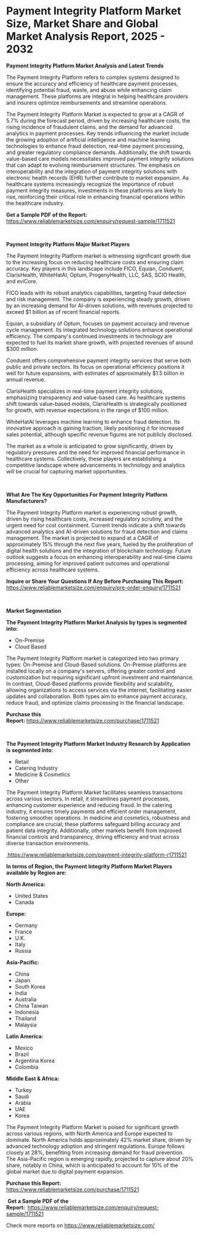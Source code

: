 <p><h1>Payment Integrity Platform Market Size, Market Share and Global Market Analysis Report, 2025 - 2032</h1></p><p><strong>Payment Integrity Platform Market Analysis and Latest Trends</strong></p>
<p><p>The Payment Integrity Platform refers to complex systems designed to ensure the accuracy and efficiency of healthcare payment processes, identifying potential fraud, waste, and abuse while enhancing claim management. These platforms are integral in helping healthcare providers and insurers optimize reimbursements and streamline operations. </p><p>The Payment Integrity Platform Market is expected to grow at a CAGR of 5.7% during the forecast period, driven by increasing healthcare costs, the rising incidence of fraudulent claims, and the demand for advanced analytics in payment processes. Key trends influencing the market include the growing adoption of artificial intelligence and machine learning technologies to enhance fraud detection, real-time payment processing, and greater regulatory compliance demands. Additionally, the shift towards value-based care models necessitates improved payment integrity solutions that can adapt to evolving reimbursement structures. The emphasis on interoperability and the integration of payment integrity solutions with electronic health records (EHR) further contribute to market expansion. As healthcare systems increasingly recognize the importance of robust payment integrity measures, investments in these platforms are likely to rise, reinforcing their critical role in enhancing financial operations within the healthcare industry.</p></p>
<p><strong>Get a Sample PDF of the Report:&nbsp;</strong> <a href="https://www.reliablemarketsize.com/enquiry/request-sample/1711521?utm_campaign=3458&utm_medium=2&utm_source=Github&utm_content=ia&utm_term=27032025&utm_id=payment-integrity-platform">https://www.reliablemarketsize.com/enquiry/request-sample/1711521</a></p>
<p>&nbsp;</p>
<p><strong>Payment Integrity Platform Major Market Players</strong></p>
<p><p>The Payment Integrity Platform market is witnessing significant growth due to the increasing focus on reducing healthcare costs and ensuring claim accuracy. Key players in this landscape include FICO, Equian, Conduent, ClarisHealth, WhiteHatAI, Optum, ProgenyHealth, LLC, SAS, SCIO Health, and eviCore.</p><p>FICO leads with its robust analytics capabilities, targeting fraud detection and risk management. The company is experiencing steady growth, driven by an increasing demand for AI-driven solutions, with revenues projected to exceed $1 billion as of recent financial reports.</p><p>Equian, a subsidiary of Optum, focuses on payment accuracy and revenue cycle management. Its integrated technology solutions enhance operational efficiency. The company's continued investments in technology are expected to fuel its market share growth, with projected revenues of around $300 million.</p><p>Conduent offers comprehensive payment integrity services that serve both public and private sectors. Its focus on operational efficiency positions it well for future expansions, with estimates of approximately $1.5 billion in annual revenue.</p><p>ClarisHealth specializes in real-time payment integrity solutions, emphasizing transparency and value-based care. As healthcare systems shift towards value-based models, ClarisHealth is strategically positioned for growth, with revenue expectations in the range of $100 million.</p><p>WhiteHatAI leverages machine learning to enhance fraud detection. Its innovative approach is gaining traction, likely positioning it for increased sales potential, although specific revenue figures are not publicly disclosed.</p><p>The market as a whole is anticipated to grow significantly, driven by regulatory pressures and the need for improved financial performance in healthcare systems. Collectively, these players are establishing a competitive landscape where advancements in technology and analytics will be crucial for capturing market opportunities.</p></p>
<p>&nbsp;</p>
<p><strong>What Are The Key Opportunities For Payment Integrity Platform Manufacturers?</strong></p>
<p><p>The Payment Integrity Platform market is experiencing robust growth, driven by rising healthcare costs, increased regulatory scrutiny, and the urgent need for cost containment. Current trends indicate a shift towards advanced analytics and AI-driven solutions for fraud detection and claims management. The market is projected to expand at a CAGR of approximately 15% through the next five years, fueled by the proliferation of digital health solutions and the integration of blockchain technology. Future outlook suggests a focus on enhancing interoperability and real-time claims processing, aiming for improved patient outcomes and operational efficiency across healthcare systems.</p></p>
<p><strong>Inquire or Share Your Questions If Any Before Purchasing This Report:</strong> <a href="https://www.reliablemarketsize.com/enquiry/pre-order-enquiry/1711521?utm_campaign=3458&utm_medium=2&utm_source=Github&utm_content=ia&utm_term=27032025&utm_id=payment-integrity-platform">https://www.reliablemarketsize.com/enquiry/pre-order-enquiry/1711521</a></p>
<p>&nbsp;</p>
<p><strong>Market Segmentation</strong></p>
<p><strong>The Payment Integrity Platform Market Analysis by types is segmented into:</strong></p>
<p><ul><li>On-Premise</li><li>Cloud Based</li></ul></p>
<p><p>The Payment Integrity Platform market is categorized into two primary types: On-Premise and Cloud-Based solutions. On-Premise platforms are installed locally on a company's servers, offering greater control and customization but requiring significant upfront investment and maintenance. In contrast, Cloud-Based platforms provide flexibility and scalability, allowing organizations to access services via the internet, facilitating easier updates and collaboration. Both types aim to enhance payment accuracy, reduce fraud, and optimize claims processing in the financial landscape.</p></p>
<p><strong>Purchase this Report:&nbsp;</strong><a href="https://www.reliablemarketsize.com/purchase/1711521?utm_campaign=3458&utm_medium=2&utm_source=Github&utm_content=ia&utm_term=27032025&utm_id=payment-integrity-platform">https://www.reliablemarketsize.com/purchase/1711521</a></p>
<p>&nbsp;</p>
<p><strong>The Payment Integrity Platform Market Industry Research by Application is segmented into:</strong></p>
<p><ul><li>Retail</li><li>Catering Industry</li><li>Medicine & Cosmetics</li><li>Other</li></ul></p>
<p><p>The Payment Integrity Platform Market facilitates seamless transactions across various sectors. In retail, it streamlines payment processes, enhancing customer experience and reducing fraud. In the catering industry, it ensures timely payments and efficient order management, fostering smoother operations. In medicine and cosmetics, robustness and compliance are crucial; these platforms safeguard billing accuracy and patient data integrity. Additionally, other markets benefit from improved financial controls and transparency, driving efficiency and trust across diverse transaction environments.</p></p>
<p><a href="https://www.reliablemarketsize.com/payment-integrity-platform-r1711521?utm_campaign=3458&utm_medium=2&utm_source=Github&utm_content=ia&utm_term=27032025&utm_id=payment-integrity-platform">&nbsp;https://www.reliablemarketsize.com/payment-integrity-platform-r1711521</a></p>
<p><strong>In terms of Region, the Payment Integrity Platform Market Players available by Region are:</strong></p>
<p>
    <p> <strong> North America: </strong>
        <ul>
            <li>United States</li>
            <li>Canada</li>
        </ul>
        </p> 
    <p> <strong> Europe: </strong>
        <ul>
            <li>Germany</li>
            <li>France</li>
            <li>U.K.</li>
            <li>Italy</li>
            <li>Russia</li>
        </ul>
        </p> 
    <p> <strong> Asia-Pacific: </strong>
        <ul>
            <li>China</li>
            <li>Japan</li>
            <li>South Korea</li>
            <li>India</li>
            <li>Australia</li>
            <li>China Taiwan</li>
            <li>Indonesia</li>
            <li>Thailand</li>
            <li>Malaysia</li>
        </ul>
        </p> 
    <p> <strong> Latin America: </strong>
        <ul>
            <li>Mexico</li>
            <li>Brazil</li>
            <li>Argentina Korea</li>
            <li>Colombia</li>
        </ul>
        </p> 
    <p> <strong> Middle East & Africa: </strong>
        <ul>
            <li>Turkey</li>
            <li>Saudi</li>
            <li>Arabia</li>
            <li>UAE</li>
            <li>Korea</li>
        </ul>
    </p>
    </p>
<p><p>The Payment Integrity Platform Market is poised for significant growth across various regions, with North America and Europe expected to dominate. North America holds approximately 42% market share, driven by advanced technology adoption and stringent regulations. Europe follows closely at 28%, benefiting from increasing demand for fraud prevention. The Asia-Pacific region is emerging rapidly, projected to capture about 20% share, notably in China, which is anticipated to account for 10% of the global market due to digital payment expansion.</p></p>
<p><strong>Purchase this Report: </strong><a href="https://www.reliablemarketsize.com/purchase/1711521?utm_campaign=3458&utm_medium=2&utm_source=Github&utm_content=ia&utm_term=27032025&utm_id=payment-integrity-platform">https://www.reliablemarketsize.com/purchase/1711521</a></p>
<p>&nbsp;<strong>Get a Sample PDF of the Report:&nbsp;&nbsp;</strong><a href="https://www.reliablemarketsize.com/enquiry/request-sample/1711521?utm_campaign=3458&utm_medium=2&utm_source=Github&utm_content=ia&utm_term=27032025&utm_id=payment-integrity-platform">https://www.reliablemarketsize.com/enquiry/request-sample/1711521</a></p>
<p><strong></strong></p>
<p>Check more reports on <a href="https://www.reliablemarketsize.com/?utm_campaign=3458&utm_medium=2&utm_source=Github&utm_content=ia&utm_term=27032025&utm_id=payment-integrity-platform">https://www.reliablemarketsize.com/</a></p>